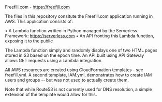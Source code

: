 Freefill.com - https://freefill.com

The files in this repository consitute the Freefill.com application running in AWS. This application consists of:

• A Lambda function written in Python managed by the Serverless Framework: https://serverless.com
• An API fronting this Lambda function, exposing it to the public

The Lambda function simply and randomly displays one of two HTML pages stored in S3 based on the epoch time. An API built using API Gateway allows GET requests using a Lambda integration.

All AWS resources are created using CloudFormation templates - see freefill.yml. A second template, IAM.yml, demonstrates how to create IAM users and groups -- but was not used to actually create them.

Note that while Route53 is not currently used for DNS resolution, a simple extension of the template would allow for this.
